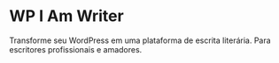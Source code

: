 # WP I Am Writer

Transforme seu WordPress em uma plataforma de escrita literária. Para escritores profissionais e amadores.
